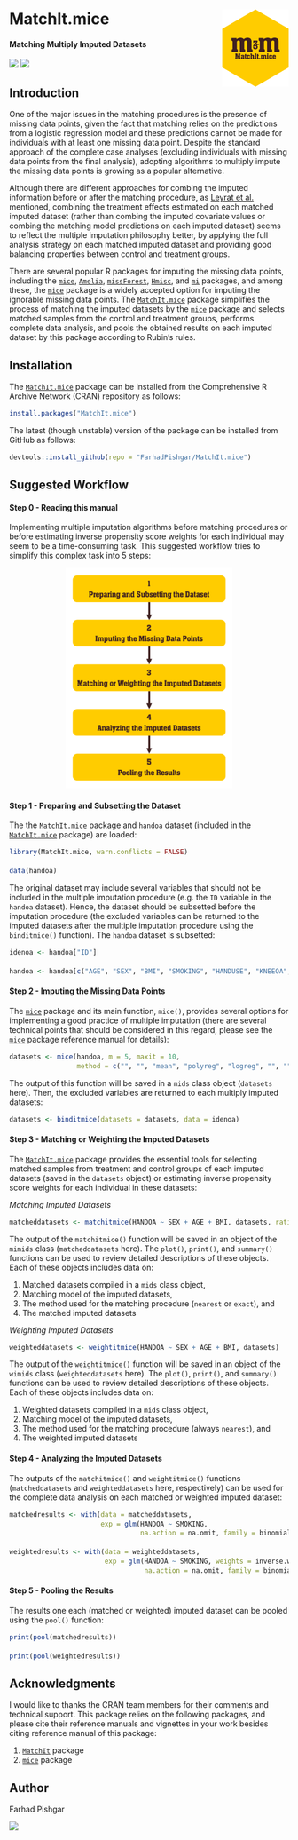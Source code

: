 # MatchIt.mice <img src="man/figure/logo.png" align="right" width="120" />

<!-- badges: start -->
#### Matching Multiply Imputed Datasets
<!-- badges: end -->

[![](https://img.shields.io/badge/CRAN%20version-2.0.2-orange.svg?color=yellow&style=for-the-badge)](https://cran.r-project.org/package=MatchIt.mice)
[![](https://img.shields.io/badge/github%20version-2.0.2-orange.svg?color=yellow&style=for-the-badge)](https://github.com/FarhadPishgar/MatchIt.mice)

## Introduction

One of the major issues in the matching procedures is the presence of missing data points, given the fact that matching relies on the predictions from a logistic regression model and these predictions cannot be made for individuals with at least one missing data point. Despite the standard approach of the complete case analyses (excluding individuals with missing data points from the final analysis), adopting algorithms to multiply impute the missing data points is growing as a popular alternative.

Although there are different approaches for combing the imputed information before or after the matching procedure, as [Leyrat et al.](https://www.ncbi.nlm.nih.gov/pubmed/28573919) mentioned, combining the treatment effects estimated on each matched imputed dataset (rather than combing the imputed covariate values or combing the matching model predictions on each imputed dataset) seems to reflect the multiple imputation philosophy better, by applying the full analysis strategy on each matched imputed dataset and providing good balancing properties between control and treatment groups.

There are several popular R packages for imputing the missing data points, including the [`mice`](https://cran.r-project.org/package=mice), [`Amelia`](https://cran.r-project.org/package=Amelia), [`missForest`](https://cran.r-project.org/package=missForest), [`Hmisc`](https://cran.r-project.org/package=Hmisc), and [`mi`](https://cran.r-project.org/package=mi) packages, and among these, the [`mice`](https://cran.r-project.org/package=mice) package is a widely accepted option for imputing the ignorable missing data points. The [`MatchIt.mice`](https://cran.r-project.org/package=MatchIt.mice) package simplifies the process of matching the imputed datasets by the [`mice`](https://cran.r-project.org/package=mice) package and selects matched samples from the control and treatment groups, performs complete data analysis, and pools the obtained results on each imputed dataset by this package according to Rubin’s rules.

## Installation

The [`MatchIt.mice`](https://cran.r-project.org/package=MatchIt.mice) package can be installed from the Comprehensive R Archive Network (CRAN) repository as follows:

``` r
install.packages("MatchIt.mice")
```

The latest (though unstable) version of the package can be installed from GitHub as follows:

``` r
devtools::install_github(repo = "FarhadPishgar/MatchIt.mice")
```

## Suggested Workflow

#### Step 0 - Reading this manual

Implementing multiple imputation algorithms before matching procedures or before estimating inverse propensity score weights for each individual may seem to be a time-consuming task. This suggested workflow tries to simplify this complex task into 5 steps:

<p align="center">
  <img width="300" src="man/figure/fig1.png">
</p>

#### Step 1 - Preparing and Subsetting the Dataset

The the [`MatchIt.mice`](https://cran.r-project.org/package=MatchIt.mice) package and `handoa` dataset (included in the [`MatchIt.mice`](https://cran.r-project.org/package=MatchIt.mice) package) are loaded:

``` r
library(MatchIt.mice, warn.conflicts = FALSE)

data(handoa)
```

The original dataset may include several variables that should not be included in the multiple imputation procedure (e.g. the `ID` variable in the `handoa` dataset). Hence, the dataset should be subsetted before the imputation procedure (the excluded variables can be returned to the imputed datasets after the multiple imputation procedure using the `binditmice()` function). The `handoa` dataset is subsetted:

``` r
idenoa <- handoa["ID"]

handoa <- handoa[c("AGE", "SEX", "BMI", "SMOKING", "HANDUSE", "KNEEOA", "HANDOA")]
```

#### Step 2 - Imputing the Missing Data Points

The [`mice`](https://cran.r-project.org/package=mice) package and its main function, `mice()`, provides several options for implementing a good practice of multiple imputation (there are several technical points that should be considered in this regard, please see the [`mice`](https://cran.r-project.org/package=mice) package reference manual for details):

``` r
datasets <- mice(handoa, m = 5, maxit = 10,
                 method = c("", "", "mean", "polyreg", "logreg", "", ""))
```

The output of this function will be saved in a `mids` class object (`datasets` here). Then, the excluded variables are returned to each multiply imputed datasets:

``` r
datasets <- binditmice(datasets = datasets, data = idenoa)
```

#### Step 3 - Matching or Weighting the Imputed Datasets

The [`MatchIt.mice`](https://cran.r-project.org/package=MatchIt.mice) package provides the essential tools for selecting matched samples from treatment and control groups of each imputed datasets (saved in the `datasets` object) or estimating inverse propensity score weights for each individual in these datasets:

*Matching Imputed Datasets*

``` r
matcheddatasets <- matchitmice(HANDOA ~ SEX + AGE + BMI, datasets, ratio = 3, caliper  =  0.05)
```

The output of the `matchitmice()` function will be saved in an object of the `mimids` class (`matcheddatasets` here). The `plot()`, `print()`, and `summary()` functions can be used to review detailed descriptions of these objects. Each of these objects includes data on:
1.	Matched datasets compiled in a `mids` class object,
2.	Matching model of the imputed datasets, 
3.	The method used for the matching procedure (`nearest` or `exact`), and
4.	The matched imputed datasets

*Weighting Imputed Datasets*

``` r
weighteddatasets <- weightitmice(HANDOA ~ SEX + AGE + BMI, datasets)
```

The output of the `weightitmice()` function will be saved in an object of the `wimids` class (`weighteddatasets` here). The `plot()`, `print()`, and `summary()` functions can be used to review detailed descriptions of these objects. Each of these objects includes data on:
1.	Weighted datasets compiled in a `mids` class object,
2.	Matching model of the imputed datasets,
3.	The method used for the matching procedure (always `nearest`), and
4.	The weighted imputed datasets

#### Step 4 - Analyzing the Imputed Datasets

The outputs of the `matchitmice()` and `weightitmice()` functions (`matcheddatasets` and `weighteddatasets` here, respectively) can be used for the complete data analysis on each matched or weighted imputed dataset:

``` r
matchedresults <- with(data = matcheddatasets,
                       exp = glm(HANDOA ~ SMOKING,
                                 na.action = na.omit, family = binomial))

weightedresults <- with(data = weighteddatasets,
                        exp = glm(HANDOA ~ SMOKING, weights = inverse.weights,
                                  na.action = na.omit, family = binomial))
```


#### Step 5 - Pooling the Results

The results one each (matched or weighted) imputed dataset can be pooled using the `pool()` function:

``` r
print(pool(matchedresults))

print(pool(weightedresults))
```

## Acknowledgments
I would like to thanks the CRAN team members for their comments and technical support. This package relies on the following packages, and please cite their reference manuals and vignettes in your work besides citing reference manual of this package:
1. [`MatchIt`](https://cran.r-project.org/package=MatchIt) package
2. [`mice`](https://cran.r-project.org/package=mice) package

## Author
Farhad Pishgar

[![](https://img.shields.io/twitter/follow/FarhadPishgar.svg?color=yellow&style=for-the-badge)](https://twitter.com/FarhadPishgar)
